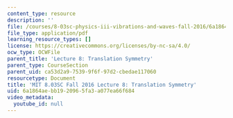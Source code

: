 ```yaml
---
content_type: resource
description: ''
file: /courses/8-03sc-physics-iii-vibrations-and-waves-fall-2016/6a1864aebb1920965fa3a077ea66f684_MIT8_03SCF16_Lec8.pdf
file_type: application/pdf
learning_resource_types: []
license: https://creativecommons.org/licenses/by-nc-sa/4.0/
ocw_type: OCWFile
parent_title: 'Lecture 8: Translation Symmetry'
parent_type: CourseSection
parent_uid: ca53d2a9-7539-9f6f-97d2-cbedae117060
resourcetype: Document
title: 'MIT 8.03SC Fall 2016 Lecture 8: Translation Symmetry'
uid: 6a1864ae-bb19-2096-5fa3-a077ea66f684
video_metadata:
  youtube_id: null
---
```

